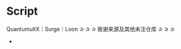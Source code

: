 # Script
QuantumultX｜Surge｜Loon
   ✰ ✰ ✰ 致谢来源及其他未注仓库 ✰ ✰ ✰
   - [Mutu]: https://github.com/githubdulong
